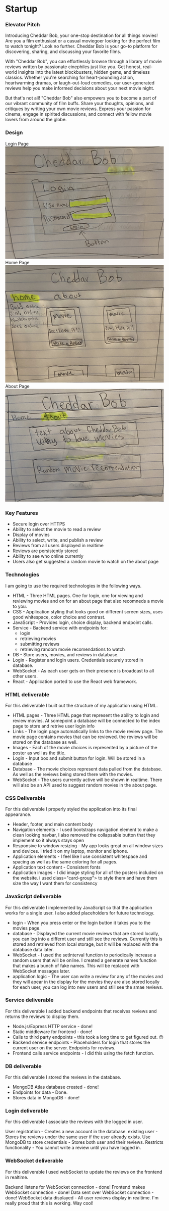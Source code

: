 # Startup
### Elevator Pitch
Introducing Cheddar Bob, your one-stop destination for all things movies! Are you a film enthusiast or a casual moviegoer looking for the perfect film to watch tonight? Look no further. Cheddar Bob is your go-to platform for discovering, sharing, and discussing your favorite films.

With "Cheddar Bob", you can effortlessly browse through a library of movie reviews written by passionate cinephiles just like you. Get honest, real-world insights into the latest blockbusters, hidden gems, and timeless classics. Whether you're searching for heart-pounding action, heartwarming dramas, or laugh-out-loud comedies, our user-generated reviews help you make informed decisions about your next movie night.

But that's not all! "Cheddar Bob" also empowers you to become a part of our vibrant community of film buffs. Share your thoughts, opinions, and critiques by writing your own movie reviews. Express your passion for cinema, engage in spirited discussions, and connect with fellow movie lovers from around the globe.
### Design
Login Page
![Screenshot](IMG_2127.jpg)
Home Page
![Screenshot](IMG_2128.jpg)
About Page
![Screenshot](IMG_2129.jpg)

### Key Features
- Secure login over HTTPS
- Ability to select the movie to read a review
- Display of movies
- Ability to select, write, and publish a review
- Reviews from all users displayed in realtime
- Reviews are persistently stored
- Ability to see who online currently
- Users also get suggested a random movie to watch on the about page
### Technologies
I am going to use the required technologies in the following ways.

- HTML - Three HTML pages. One for login, one for viewing and reviewing movies and on for an about page that also recomneds a movie to you.
- CSS - Application styling that looks good on different screen sizes, uses good whitespace, color choice and contrast.
- JavaScript - Provides login, choice display, backend endpoint calls.
- Service - Backend service with endpoints for:
  * login
  * retrieving movies
  * submitting reviews
  * retrieving random movie recomendations to watch
- DB - Store users, movies, and reviews in database.
- Login - Register and login users. Credentials securely stored in database.
- WebSocket - As each user gets on their presence is broadcast to all other users.
- React - Application ported to use the React web framework.

### HTML deliverable
For this deliverable I built out the structure of my application using HTML.

- HTML pages - Three HTML page that represent the ability to login and review movies. At somepoint a database will be connected to the index page to store and retrive user login info
- Links - The login page automatically links to the movie review page. The movie page contains movies that can be reviewed. the reviews will be stored on the database as well.
- Images - Each of the movie choices is represented by a picture of the poster as well as the title.
- Login - Input box and submit button for login. Will be stored in a database
- Database - The movie choices represent data pulled from the database. As well as the reviews being stored there with the movies.
- WebSocket - The users currently active will be shown in realtime. There will also be an API used to suggest random movies in the about page.

### CSS Deliverable

For this deliverable I properly styled the application into its final appearance.
- Header, footer, and main content body
- Navigation elements - I used bootstraps navigation element to make a clean looking navbar, I also removed the collapsable button that they implement so it always stays open
- Responsive to window resizing - My app looks great on all window sizes and devices. I tried it on my laptop, monitor and iphone.
- Application elements - I feel like I use consistent whitespace and spacing as well as the same coloring for all pages.
- Application text content - Consistent fonts
- Application images - I did image styling for all of the posters included on the website. i used class="card-group"> to style them and have them size the way I want them for consistency 

### JavaScript deliverable


For this deliverable I implemented by JavaScript so that the application works for a single user. I also added placeholders for future technology.

- login - When you press enter or the login button it takes you to the movies page.
- database - Displayed the current movie reviews that are stored locally, you can log into a differnt user and still see the reviews. Currently this is stored and retrieved from local storage, but it will be replaced with the database data later.
- WebSocket - I used the setInterval function to periodically increase a random users that will be online. I created a generate names function that makes a bunch of fake names. This will be replaced with WebSocket messages later.
- application logic - The user can write a review for any of the movies and they will apear in the display for the movies they are also stored locally for each user, you can log into new users and still see the smae reviews.

### Service deliverable
For this deliverable I added backend endpoints that receives reviews and returns the reviews to display them.

- Node.js/Express HTTP service - done!
- Static middleware for frontend - done!
- Calls to third party endpoints - this took a long time to get figured out. 😔
- Backend service endpoints - Placeholders for login that stores the current user on the server. Endpoints for reviews.
- Frontend calls service endpoints - I did this using the fetch function.

### DB deliverable
For this deliverable I stored the reviews in the database.

- MongoDB Atlas database created - done!
- Endpoints for data - Done.
- Stores data in MongoDB - done!

### Login deliverable

For this deliverable I associate the reviews with the logged in user.

User registration - Creates a new account in the database.
existing user - Stores the reviews under the same user if the user already exists.
Use MongoDB to store credentials - Stores both user and their reviews.
Restricts functionality - You cannot write a review until you have logged in.

### WebSocket deliverable
For this deliverable I used webSocket to update the reviews on the frontend in realtime.

Backend listens for WebSocket connection - done!
Frontend makes WebSocket connection - done!
Data sent over WebSocket connection - done!
WebSocket data displayed - All user reviews display in realtime. I'm really proud that this is working. Way cool!
